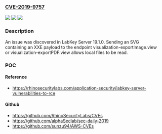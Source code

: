 ### [CVE-2019-9757](https://cve.mitre.org/cgi-bin/cvename.cgi?name=CVE-2019-9757)
![](https://img.shields.io/static/v1?label=Product&message=n%2Fa&color=blue)
![](https://img.shields.io/static/v1?label=Version&message=n%2Fa&color=blue)
![](https://img.shields.io/static/v1?label=Vulnerability&message=n%2Fa&color=brighgreen)

### Description

An issue was discovered in LabKey Server 19.1.0. Sending an SVG containing an XXE payload to the endpoint visualization-exportImage.view or visualization-exportPDF.view allows local files to be read.

### POC

#### Reference
- https://rhinosecuritylabs.com/application-security/labkey-server-vulnerabilities-to-rce

#### Github
- https://github.com/RhinoSecurityLabs/CVEs
- https://github.com/alphaSeclab/sec-daily-2019
- https://github.com/sunzu94/AWS-CVEs

